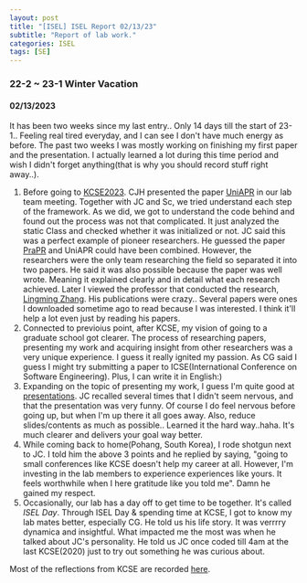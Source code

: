 ```yaml
---
layout: post
title: "[ISEL] ISEL Report 02/13/23"
subtitle: "Report of lab work."
categories: ISEL
tags: [SE]
---
```


### 22-2 ~ 23-1 Winter Vacation
#### 02/13/2023
It has been two weeks since my last entry.. Only 14 days till the start of 23-1..
Feeling real tired everyday, and I can see I don't have much energy as before.
The past two weeks I was mostly working on finishing my first paper and the presentation. I actually learned a lot during this time period and wish I didn't forget anything(that is why you should record stuff right away..).

1. Before going to [KCSE2023](http://sigsoft.or.kr/kcse2023/). CJH presented the paper [UniAPR](https://ieeexplore.ieee.org/abstract/document/9402121) in our lab team meeting. Together with JC and Sc, we tried understand each step of the framework. As we did, we got to understand the code behind and found out the process was not that complicated. It just analyzed the static Class and checked whether it was initialized or not. JC said this was a perfect example of pioneer researchers. He guessed the paper [PraPR](https://dl.acm.org/doi/abs/10.1145/3293882.3330559) and UniAPR could have been combined. However, the researchers were the only team researching the field so separated it into two papers. He said it was also possible because the paper was well wrote. Meaning it explained clearly and in detail what each research achieved.
Later I viewed the professor that conducted the research, [Lingming Zhang](https://lingming.cs.illinois.edu). His publications were crazy.. Several papers were ones I downloaded sometime ago to read because I was interested. I think it'll help a lot even just by reading his papers.
1. Connected to previoius point, after KCSE, my vision of going to a graduate school got clearer. The process of researching papers, presenting my work and acquiring insight from other researchers was a very unique experience. I guess it really ignited my passion. As CG said I guess I might try submitting a paper to ICSE(International Conference on Software Engineering). Plus, I can write it in English:)
1. Expanding on the topic of presenting my work, I guess I'm quite good at [presentations](https://docs.google.com/presentation/d/1_QmDw-AnvvIlvWzSh0MgCqsyhWD4qTHr/edit?usp=share_link&ouid=117009470843218326544&rtpof=true&sd=true). JC recalled several times that I didn't seem nervous, and that the presentation was very funny. Of course I do feel nervous before going up, but when I'm up there it all goes away.
Also, reduce slides/contents as much as possible.. Learned it the hard way..haha. It's much clearer and delivers your goal way better.
1. While coming back to home(Pohang, South Korea), I rode shotgun next to JC. I told him the above 3 points and he replied by saying, "going to small conferences like KCSE doesn't help my career at all. However, I'm investing in the lab members to experience experiences like yours. It feels worthwhile when I here gratitude like you told me". Damn he gained my respect.
1. Occasionally, our lab has a day off to get time to be together. It's called *ISEL Day*. Through ISEL Day & spending time at KCSE, I got to know my lab mates better, especially CG. He told us his life story. It was verrrry dynamica and insightful. What impacted me the most was when he talked about JC's personality. He told us JC once coded till 4am at the last KCSE(2020) just to try out something he was curious about.

Most of the reflections from KCSE are recorded [here](https://docs.google.com/presentation/d/19jE0d0Z_nHjEBTsr1dDuekrqSRgoJjcqOXG01EwPMZE/edit).
